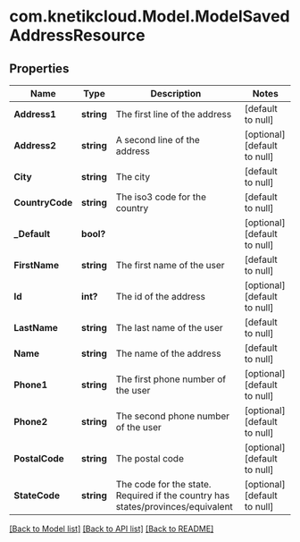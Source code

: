 # com.knetikcloud.Model.ModelSavedAddressResource
## Properties

Name | Type | Description | Notes
------------ | ------------- | ------------- | -------------
**Address1** | **string** | The first line of the address | [default to null]
**Address2** | **string** | A second line of the address | [optional] [default to null]
**City** | **string** | The city | [default to null]
**CountryCode** | **string** | The iso3 code for the country | [default to null]
**_Default** | **bool?** |  | [optional] [default to null]
**FirstName** | **string** | The first name of the user | [default to null]
**Id** | **int?** | The id of the address | [optional] [default to null]
**LastName** | **string** | The last name of the user | [default to null]
**Name** | **string** | The name of the address | [default to null]
**Phone1** | **string** | The first phone number of the user | [optional] [default to null]
**Phone2** | **string** | The second phone number of the user | [optional] [default to null]
**PostalCode** | **string** | The postal code | [optional] [default to null]
**StateCode** | **string** | The code for the state. Required if the country has states/provinces/equivalent | [optional] [default to null]

[[Back to Model list]](../README.md#documentation-for-models) [[Back to API list]](../README.md#documentation-for-api-endpoints) [[Back to README]](../README.md)

